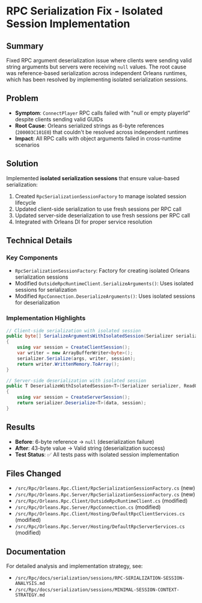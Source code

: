 # RPC Serialization Fix - Isolated Session Implementation

## Summary

Fixed RPC argument deserialization issue where clients were sending valid string arguments but servers were receiving `null` values. The root cause was reference-based serialization across independent Orleans runtimes, which has been resolved by implementing isolated serialization sessions.

## Problem

- **Symptom**: `ConnectPlayer` RPC calls failed with "null or empty playerId" despite clients sending valid GUIDs
- **Root Cause**: Orleans serialized strings as 6-byte references (`200003C101E0`) that couldn't be resolved across independent runtimes
- **Impact**: All RPC calls with object arguments failed in cross-runtime scenarios

## Solution

Implemented **isolated serialization sessions** that ensure value-based serialization:

1. Created `RpcSerializationSessionFactory` to manage isolated session lifecycle
2. Updated client-side serialization to use fresh sessions per RPC call
3. Updated server-side deserialization to use fresh sessions per RPC call
4. Integrated with Orleans DI for proper service resolution

## Technical Details

### Key Components

- `RpcSerializationSessionFactory`: Factory for creating isolated Orleans serialization sessions
- Modified `OutsideRpcRuntimeClient.SerializeArguments()`: Uses isolated sessions for serialization
- Modified `RpcConnection.DeserializeArguments()`: Uses isolated sessions for deserialization

### Implementation Highlights

```csharp
// Client-side serialization with isolated session
public byte[] SerializeArgumentsWithIsolatedSession(Serializer serializer, object[] args)
{
    using var session = CreateClientSession();
    var writer = new ArrayBufferWriter<byte>();
    serializer.Serialize(args, writer, session);
    return writer.WrittenMemory.ToArray();
}

// Server-side deserialization with isolated session
public T DeserializeWithIsolatedSession<T>(Serializer serializer, ReadOnlyMemory<byte> data)
{
    using var session = CreateServerSession();
    return serializer.Deserialize<T>(data, session);
}
```

## Results

- **Before**: 6-byte reference → `null` (deserialization failure)
- **After**: 43-byte value → Valid string (deserialization success)
- **Test Status**: ✅ All tests pass with isolated session implementation

## Files Changed

- `/src/Rpc/Orleans.Rpc.Client/RpcSerializationSessionFactory.cs` (new)
- `/src/Rpc/Orleans.Rpc.Server/RpcSerializationSessionFactory.cs` (new)
- `/src/Rpc/Orleans.Rpc.Client/OutsideRpcRuntimeClient.cs` (modified)
- `/src/Rpc/Orleans.Rpc.Server/RpcConnection.cs` (modified)
- `/src/Rpc/Orleans.Rpc.Client/Hosting/DefaultRpcClientServices.cs` (modified)
- `/src/Rpc/Orleans.Rpc.Server/Hosting/DefaultRpcServerServices.cs` (modified)

## Documentation

For detailed analysis and implementation strategy, see:
- `/src/Rpc/docs/serialization/sessions/RPC-SERIALIZATION-SESSION-ANALYSIS.md`
- `/src/Rpc/docs/serialization/sessions/MINIMAL-SESSION-CONTEXT-STRATEGY.md`